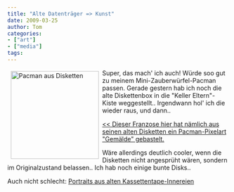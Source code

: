 ```yaml
---
title: "Alte Datenträger => Kunst"
date: 2009-03-25
author: Tom
categories:
- ["art"]
- ["media"]
tags:
---
```

<img style="float:left;padding:4px 8px" title="Pacman aus Disketten" src="https://www.channel23.de/blog/wp-content/uploads/2009/03/pacman-disketten.jpg" alt="Pacman aus Disketten" width="200" height="200" />

Super, das mach' ich auch! Würde soo gut zu meinem Mini-Zauberwürfel-Pacman passen. Gerade gestern hab ich noch die alte Diskettenbox in die "Keller Eltern"-Kiste weggestellt.. Irgendwann hol' ich die wieder raus, und dann..

<a title="Disketten Pixelart" href="http://pixels.morts.over-blog.com/article-19176535.html" target="_blank">&lt;&lt; Dieser Franzose hier hat nämlich aus seinen alten Disketten ein Pacman-Pixelart "Gemälde" gebastelt.
</a>

Wäre allerdings deutlich cooler, wenn die Disketten nicht angesprüht wären, sondern im Originalzustand belassen.. Ich hab noch einige bunte Disks..

Auch nicht schlecht: <a title="Tape2Art" href="http://technabob.com/blog/2009/03/22/cassette-tape-portraits/" target="_blank">Portraits aus alten Kassettentape-Innereien</a>